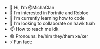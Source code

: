 - 👋 Hi, I’m @MichaClan
- 👀 I’m interested in Fortnite and Roblox
- 🌱 I’m currently learning how to code
- 💞️ I’m looking to collaborate on hawk tuah
- 📫 How to reach me idk
- 😄 Pronouns: he/him they/them xe/xer 
- ⚡ Fun fact: 

<!---
MichaClan/MichaClan is a ✨ special ✨ repository because its `README.md` (this file) appears on your GitHub profile.
You can click the Preview link to take a look at your changes.
--->
